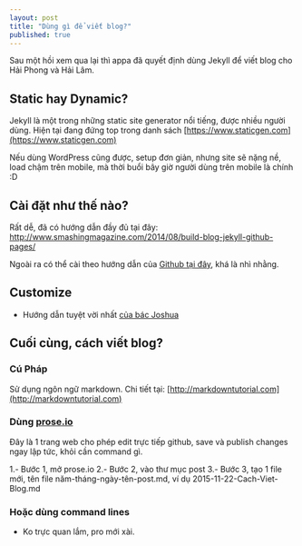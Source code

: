 ```yaml
---
layout: post
title: "Dùng gì để viết blog?"
published: true
---
```







Sau một hồi xem qua lại thì appa đã quyết định dùng Jekyll để viết blog cho Hải Phong và Hải Lâm.

## Static hay Dynamic?

Jekyll là một trong những static site generator nổi tiếng, được nhiều người dùng.
Hiện tại đang đứng top trong danh sách [https://www.staticgen.com](https://www.staticgen.com)

Nếu dùng WordPress cũng được, setup đơn giản, nhưng site sẽ nặng nề, load chậm trên mobile, mà thời buổi bây giờ người dùng trên mobile là chính :D

## Cài đặt như thế nào?
Rất dễ, đã có hướng dẫn đầy đủ tại đây: 
http://www.smashingmagazine.com/2014/08/build-blog-jekyll-github-pages/

Ngoài ra có thể cài theo hướng dẫn của [Github tại đây](https://help.github.com/articles/using-jekyll-with-pages/), khá là nhì nhằng.

## Customize
- Hướng dẫn tuyệt vời nhất [của bác Joshua](http://joshualande.com/jekyll-github-pages-poole/)

## Cuối cùng, cách viết blog?

### Cú Pháp
Sử dụng ngôn ngữ markdown. Chi tiết tại: [http://markdowntutorial.com](http://markdowntutorial.com)

### Dùng [prose.io](htp://prose.io)
Đây là 1 trang web cho phép edit trực tiếp github, save và publish changes ngay lập tức, khỏi cần command gì.

1.- Bước 1, mở prose.io
2.- Bước 2, vào thư mục post
3.- Bước 3, tạo 1 file mới, tên file năm-tháng-ngày-tên-post.md, ví dụ 2015-11-22-Cach-Viet-Blog.md

### Hoặc dùng command lines
- Ko trực quan lắm, pro mới xài.
